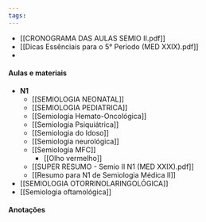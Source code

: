 ```yaml
---
tags:
---
```

- [[CRONOGRAMA DAS AULAS SEMIO II.pdf]]
- [[Dicas Essênciais para o 5° Período (MED XXIX).pdf]]
- 
#### Aulas e materiais 
- **N1**
	- [[SEMIOLOGIA NEONATAL]]
	- [[SEMIOLOGIA PEDIATRICA]]
	- [[Semiologia Hemato-Oncológica]]
	- [[Semiologia Psiquiátrica]]
	-  [[Semiologia do Idoso]]
	- [[Semiologia neurológica]]
	- [[Semiologia MFC]]
		- [[Olho vermelho]]
	- [[SUPER RESUMO - Semio II N1 (MED XXIX).pdf]]
	- [[Resumo para N1 de Semiologia Médica II]]
- [[SEMIOLOGIA OTORRINOLARINGOLÓGICA]]
- [[Semiologia oftamológica]]
#### Anotações